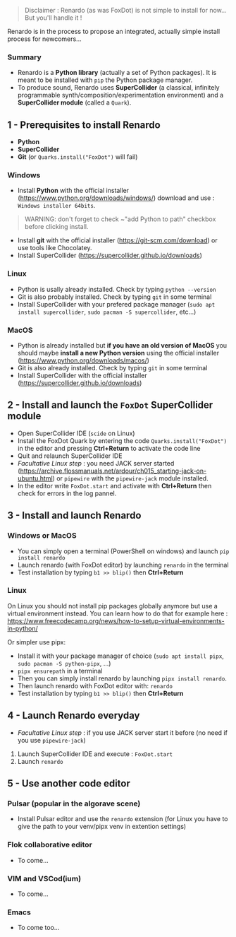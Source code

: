 

 > Disclaimer : Renardo (as was FoxDot) is not simple to install for now... But you'll handle it !

Renardo is in the process to propose an integrated, actually simple install process for newcomers...

### Summary

- Renardo is a **Python library** (actually a set of Python packages). It is meant to be installed with `pip` the Python package manager.
- To produce sound, Renardo uses **SuperCollider** (a classical, infinitely programmable synth/composition/experimentation environment) and a **SuperCollider module** (called a `Quark`).

## 1 - Prerequisites to install Renardo 

- **Python**
- **SuperCollider**
- **Git** (or `Quarks.install("FoxDot")` will fail)

### Windows

- Install **Python** with the official installer (https://www.python.org/downloads/windows/) download and use : `Windows installer 64bits`.

> WARNING: don't forget to check ~"add Python to path" checkbox before clicking install.

- Install **git** with the official installer (https://git-scm.com/download) or use tools like Chocolatey.
- Install SuperCollider (https://supercollider.github.io/downloads) 

### Linux

- Python is usally already installed. Check by typing `python --version`
- Git is also probably installed. Check by typing `git` in some terminal
- Install SuperCollider with your prefered package manager (`sudo apt install supercollider`, `sudo pacman -S supercollider`, etc...)

### MacOS

- Python is already installed but **if you have an old version of MacOS** you should maybe **install a new Python version** using the official installer (https://www.python.org/downloads/macos/)
- Git is also already installed. Check by typing `git` in some terminal
- Install SuperCollider with the official installer (https://supercollider.github.io/downloads) 

## 2 - Install and launch the `FoxDot` SuperCollider module

- Open SuperCollider IDE (`scide` on Linux)
- Install the FoxDot Quark by entering the code `Quarks.install("FoxDot")` in the editor and pressing **Ctrl+Return** to activate the code line
- Quit and relaunch SuperCollider IDE
- _Facultative Linux step_ : you need JACK server started (https://archive.flossmanuals.net/ardour/ch015_starting-jack-on-ubuntu.html) or `pipewire` with the `pipewire-jack` module installed.
- In the editor write `FoxDot.start` and activate with **Ctrl+Return** then check for errors in the log pannel.

## 3 - Install and launch Renardo

### Windows or MacOS

- You can simply open a terminal (PowerShell on windows) and launch `pip install renardo`
- Launch renardo (with FoxDot editor) by launching `renardo` in the terminal
- Test installation by typing `b1 >> blip()` then **Ctrl+Return**

### Linux

On Linux you should not install pip packages globally anymore but use a virtual environment instead. You can learn how to do that for example here : https://www.freecodecamp.org/news/how-to-setup-virtual-environments-in-python/

Or simpler use pipx:

- Install it with your package manager of choice (`sudo apt install pipx`, `sudo pacman -S python-pipx`, ...)
- `pipx ensurepath` in a terminal
- Then you can simply install renardo by launching `pipx install renardo`.
- Then launch renardo with FoxDot editor with: `renardo`
- Test installation by typing `b1 >> blip()` then **Ctrl+Return**

## 4 - Launch Renardo everyday

- _Facultative Linux step_ : if you use JACK server start it before (no need if you use `pipewire-jack`)
1. Launch SuperCollider IDE and execute : `FoxDot.start`
1. Launch `renardo`

## 5 - Use another code editor

### Pulsar (popular in the algorave scene)

- Install Pulsar editor and use the `renardo` extension (for Linux you have to give the path to your venv/pipx venv in extention settings)

### Flok collaborative editor

- To come...

### VIM and VSCod(ium)

- To come...

### Emacs

- To come too...


<!-- 


## Linux installation

Follow the installation instructions for your downloads of Python and SuperCollider. When installing Python on Windows, click yes when asked if you want to add Python to your system path and yes if you want to install pip – this is used for automatically downloading/installing Python libraries such as FoxDot.

Install the latest version of FoxDot from the Python Package Index using pip from your command line (command prompt in Windows, terminal in MacOS and Linux) by executing:

$ pip install FoxDot

Please note, if you have Python 3 installed, the program might be called pip3, which helps discern between pip for Python 2 and 3.

Alternatively, you can build from the source on GitHub and keep up to date with the development version:

$ git clone https://github.com/Qirky/FoxDot.git
$ cd FoxDot
$ python setup.py install

Open SuperCollider and install the FoxDot Quark (this allows FoxDot to communicate with SuperCollider ) by entering the following in the editor and pressing Ctrl+Return; which "runs" a line of code:

Quarks.install("FoxDot")

Recompile the SuperCollider class library by going to Menu Language Recompile Class Library or pressing Ctrl+Shift+L.

If you can't install git on your machine, you can download a startup file, called foxdot.scd. Open this in SuperCollider and evaluate the code by pressing Ctrl+Return.
Installing SC3 Plugins (optional)

The SC3 Plugins are a collections of classes that extend the already massive SuperCollider library. Some of these are used for certain “effects” in FoxDot (such as bitcrush) and will give you an error in SuperCollider if you try to use them without installing the plugins.

Once downloaded place the folder into your SuperCollider “Extensions” folder and then restart SuperCollider. To find the location of the  “Extensions” folder, open SuperCollider and evaluate the following line of code:

Platform.userExtensionDir

This will display the location of the “Extensions” folder in the  SuperCollider “post window”, usually on the right hand side of the screen. If this directory doesn’t exist, just create it and put the SC3 plugins in there and restart SuperCollider. When you next open FoxDot, go to the “Language” drop-down menu and tick “Use SC3 Plugins”. Restart FoxDot and you’re all set!
Starting Up

Open SuperCollider and evaluate the following (this needs to be done before opening FoxDot):

FoxDot.start

SuperCollider is now listening for messages from FoxDot. To start FoxDot from the command line  just type:

$ python -m FoxDot

The FoxDot interface should open up and you’re ready to start jamming! Check out the Getting Started docs for some useful tips on getting to know the basics of FoxDot. Happy coding! -->
